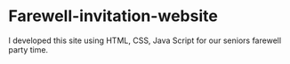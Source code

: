 # Farewell-invitation-website
I developed this site using HTML, CSS, Java Script for our seniors farewell party time.
